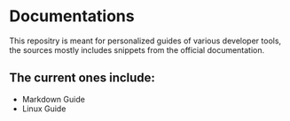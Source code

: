 # Documentations
This repositry is meant for personalized guides of various developer tools, the sources mostly includes snippets from the official documentation.

## The current ones include:
- Markdown Guide
- Linux Guide
